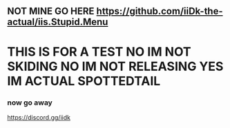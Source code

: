 ## NOT MINE GO HERE https://github.com/iiDk-the-actual/iis.Stupid.Menu 
# THIS IS FOR A TEST NO IM NOT SKIDING NO IM NOT RELEASING YES IM ACTUAL SPOTTEDTAIL
### now go away
https://discord.gg/iidk
